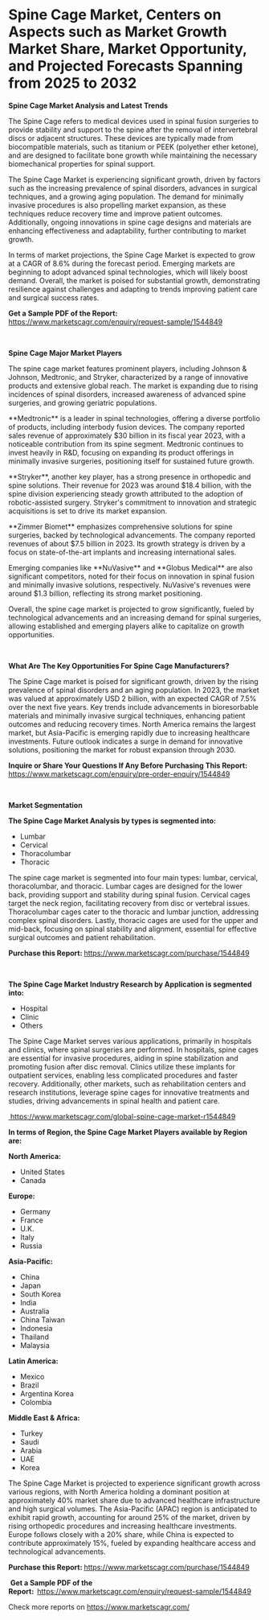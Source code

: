 <p><h1>Spine Cage Market, Centers on Aspects such as Market Growth Market Share, Market Opportunity, and Projected Forecasts Spanning from 2025 to 2032</h1></p><p><strong>Spine Cage Market Analysis and Latest Trends</strong></p>
<p><p>The Spine Cage refers to medical devices used in spinal fusion surgeries to provide stability and support to the spine after the removal of intervertebral discs or adjacent structures. These devices are typically made from biocompatible materials, such as titanium or PEEK (polyether ether ketone), and are designed to facilitate bone growth while maintaining the necessary biomechanical properties for spinal support.</p><p>The Spine Cage Market is experiencing significant growth, driven by factors such as the increasing prevalence of spinal disorders, advances in surgical techniques, and a growing aging population. The demand for minimally invasive procedures is also propelling market expansion, as these techniques reduce recovery time and improve patient outcomes. Additionally, ongoing innovations in spine cage designs and materials are enhancing effectiveness and adaptability, further contributing to market growth.</p><p>In terms of market projections, the Spine Cage Market is expected to grow at a CAGR of 8.6% during the forecast period. Emerging markets are beginning to adopt advanced spinal technologies, which will likely boost demand. Overall, the market is poised for substantial growth, demonstrating resilience against challenges and adapting to trends improving patient care and surgical success rates.</p></p>
<p><strong>Get a Sample PDF of the Report:&nbsp;</strong> <a href="https://www.marketscagr.com/enquiry/request-sample/1544849?utm_campaign=2799&utm_medium=2&utm_source=Github&utm_content=ia&utm_term=03032025&utm_id=spine-cage">https://www.marketscagr.com/enquiry/request-sample/1544849</a></p>
<p>&nbsp;</p>
<p><strong>Spine Cage Major Market Players</strong></p>
<p><p>The spine cage market features prominent players, including Johnson & Johnson, Medtronic, and Stryker, characterized by a range of innovative products and extensive global reach. The market is expanding due to rising incidences of spinal disorders, increased awareness of advanced spine surgeries, and growing geriatric populations.</p><p>**Medtronic** is a leader in spinal technologies, offering a diverse portfolio of products, including interbody fusion devices. The company reported sales revenue of approximately $30 billion in its fiscal year 2023, with a noticeable contribution from its spine segment. Medtronic continues to invest heavily in R&D, focusing on expanding its product offerings in minimally invasive surgeries, positioning itself for sustained future growth.</p><p>**Stryker**, another key player, has a strong presence in orthopedic and spine solutions. Their revenue for 2023 was around $18.4 billion, with the spine division experiencing steady growth attributed to the adoption of robotic-assisted surgery. Stryker's commitment to innovation and strategic acquisitions is set to drive its market expansion.</p><p>**Zimmer Biomet** emphasizes comprehensive solutions for spine surgeries, backed by technological advancements. The company reported revenues of about $7.5 billion in 2023. Its growth strategy is driven by a focus on state-of-the-art implants and increasing international sales.</p><p>Emerging companies like **NuVasive** and **Globus Medical** are also significant competitors, noted for their focus on innovation in spinal fusion and minimally invasive solutions, respectively. NuVasive's revenues were around $1.3 billion, reflecting its strong market positioning.</p><p>Overall, the spine cage market is projected to grow significantly, fueled by technological advancements and an increasing demand for spinal surgeries, allowing established and emerging players alike to capitalize on growth opportunities.</p></p>
<p>&nbsp;</p>
<p><strong>What Are The Key Opportunities For Spine Cage Manufacturers?</strong></p>
<p><p>The Spine Cage market is poised for significant growth, driven by the rising prevalence of spinal disorders and an aging population. In 2023, the market was valued at approximately USD 2 billion, with an expected CAGR of 7.5% over the next five years. Key trends include advancements in bioresorbable materials and minimally invasive surgical techniques, enhancing patient outcomes and reducing recovery times. North America remains the largest market, but Asia-Pacific is emerging rapidly due to increasing healthcare investments. Future outlook indicates a surge in demand for innovative solutions, positioning the market for robust expansion through 2030.</p></p>
<p><strong>Inquire or Share Your Questions If Any Before Purchasing This Report:</strong> <a href="https://www.marketscagr.com/enquiry/pre-order-enquiry/1544849?utm_campaign=2799&utm_medium=2&utm_source=Github&utm_content=ia&utm_term=03032025&utm_id=spine-cage">https://www.marketscagr.com/enquiry/pre-order-enquiry/1544849</a></p>
<p>&nbsp;</p>
<p><strong>Market Segmentation</strong></p>
<p><strong>The Spine Cage Market Analysis by types is segmented into:</strong></p>
<p><ul><li>Lumbar</li><li>Cervical</li><li>Thoracolumbar</li><li>Thoracic</li></ul></p>
<p><p>The spine cage market is segmented into four main types: lumbar, cervical, thoracolumbar, and thoracic. Lumbar cages are designed for the lower back, providing support and stability during spinal fusion. Cervical cages target the neck region, facilitating recovery from disc or vertebral issues. Thoracolumbar cages cater to the thoracic and lumbar junction, addressing complex spinal disorders. Lastly, thoracic cages are used for the upper and mid-back, focusing on spinal stability and alignment, essential for effective surgical outcomes and patient rehabilitation.</p></p>
<p><strong>Purchase this Report:&nbsp;</strong><a href="https://www.marketscagr.com/purchase/1544849?utm_campaign=2799&utm_medium=2&utm_source=Github&utm_content=ia&utm_term=03032025&utm_id=spine-cage">https://www.marketscagr.com/purchase/1544849</a></p>
<p>&nbsp;</p>
<p><strong>The Spine Cage Market Industry Research by Application is segmented into:</strong></p>
<p><ul><li>Hospital</li><li>Clinic</li><li>Others</li></ul></p>
<p><p>The Spine Cage Market serves various applications, primarily in hospitals and clinics, where spinal surgeries are performed. In hospitals, spine cages are essential for invasive procedures, aiding in spine stabilization and promoting fusion after disc removal. Clinics utilize these implants for outpatient services, enabling less complicated procedures and faster recovery. Additionally, other markets, such as rehabilitation centers and research institutions, leverage spine cages for innovative treatments and studies, driving advancements in spinal health and patient care.</p></p>
<p><a href="https://www.marketscagr.com/global-spine-cage-market-r1544849?utm_campaign=2799&utm_medium=2&utm_source=Github&utm_content=ia&utm_term=03032025&utm_id=spine-cage">&nbsp;https://www.marketscagr.com/global-spine-cage-market-r1544849</a></p>
<p><strong>In terms of Region, the Spine Cage Market Players available by Region are:</strong></p>
<p>
    <p> <strong> North America: </strong>
        <ul>
            <li>United States</li>
            <li>Canada</li>
        </ul>
        </p> 
    <p> <strong> Europe: </strong>
        <ul>
            <li>Germany</li>
            <li>France</li>
            <li>U.K.</li>
            <li>Italy</li>
            <li>Russia</li>
        </ul>
        </p> 
    <p> <strong> Asia-Pacific: </strong>
        <ul>
            <li>China</li>
            <li>Japan</li>
            <li>South Korea</li>
            <li>India</li>
            <li>Australia</li>
            <li>China Taiwan</li>
            <li>Indonesia</li>
            <li>Thailand</li>
            <li>Malaysia</li>
        </ul>
        </p> 
    <p> <strong> Latin America: </strong>
        <ul>
            <li>Mexico</li>
            <li>Brazil</li>
            <li>Argentina Korea</li>
            <li>Colombia</li>
        </ul>
        </p> 
    <p> <strong> Middle East & Africa: </strong>
        <ul>
            <li>Turkey</li>
            <li>Saudi</li>
            <li>Arabia</li>
            <li>UAE</li>
            <li>Korea</li>
        </ul>
    </p>
    </p>
<p><p>The Spine Cage Market is projected to experience significant growth across various regions, with North America holding a dominant position at approximately 40% market share due to advanced healthcare infrastructure and high surgical volumes. The Asia-Pacific (APAC) region is anticipated to exhibit rapid growth, accounting for around 25% of the market, driven by rising orthopedic procedures and increasing healthcare investments. Europe follows closely with a 20% share, while China is expected to contribute approximately 15%, fueled by expanding healthcare access and technological advancements.</p></p>
<p><strong>Purchase this Report: </strong><a href="https://www.marketscagr.com/purchase/1544849?utm_campaign=2799&utm_medium=2&utm_source=Github&utm_content=ia&utm_term=03032025&utm_id=spine-cage">https://www.marketscagr.com/purchase/1544849</a></p>
<p>&nbsp;<strong>Get a Sample PDF of the Report:&nbsp;&nbsp;</strong><a href="https://www.marketscagr.com/enquiry/request-sample/1544849?utm_campaign=2799&utm_medium=2&utm_source=Github&utm_content=ia&utm_term=03032025&utm_id=spine-cage">https://www.marketscagr.com/enquiry/request-sample/1544849</a></p>
<p><strong></strong></p>
<p>Check more reports on <a href="https://www.marketscagr.com/?utm_campaign=2799&utm_medium=2&utm_source=Github&utm_content=ia&utm_term=03032025&utm_id=spine-cage">https://www.marketscagr.com/</a></p>